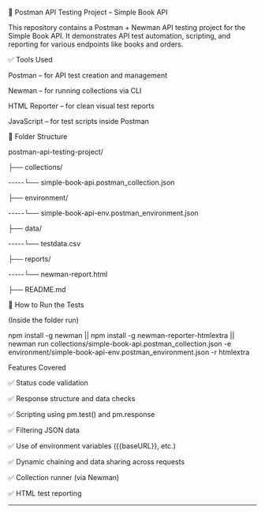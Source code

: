 📘 Postman API Testing Project – Simple Book API

This repository contains a Postman + Newman API testing project for the Simple Book API. It demonstrates API test automation, scripting, and reporting for various endpoints like books and orders.

✅ Tools Used

Postman – for API test creation and management

Newman – for running collections via CLI

HTML Reporter – for clean visual test reports

JavaScript – for test scripts inside Postman

📂 Folder Structure

postman-api-testing-project/

├── collections/

   -----└── simple-book-api.postman_collection.json

├── environment/

   -----└── simple-book-api-env.postman_environment.json

├── data/

   -----└── testdata.csv        

├── reports/

   -----└── newman-report.html

├── README.md

🔧 How to Run the Tests

(Inside the folder run)

npm install -g newman ||
npm install -g newman-reporter-htmlextra || 
newman run collections/simple-book-api.postman_collection.json -e environment/simple-book-api-env.postman_environment.json -r htmlextra

Features Covered

✅ Status code validation

✅ Response structure and data checks

✅ Scripting using pm.test() and pm.response

✅ Filtering JSON data

✅ Use of environment variables ({{baseURL}}, etc.)

✅ Dynamic chaining and data sharing across requests

✅ Collection runner (via Newman)

✅ HTML test reporting

-------
